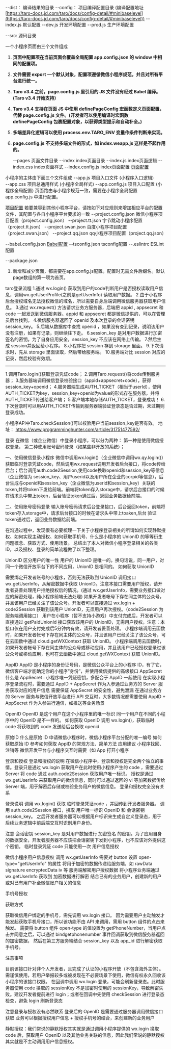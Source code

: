 --dist： 编译结果的目录
--config： 项目编译配置目录 (编译配置地址[https://taro-docs.jd.com/taro/docs/config-detail/#minibaselevel](https://taro-docs.jd.com/taro/docs/config-detail/#minibaselevel))
  --index.js  默认配置
  --dev.js  开发环境配置
  --prod.js  生产环境配置

--src:   源码目录

一个小程序页面由三个文件组成

1. **页面中配置项在当前页面会覆盖全局配置 app.config.json 的 window 中相同的配置项。**
2. **文件需要 export 一个默认对象，配置项遵循微信小程序规范，并且对所有平台进行统一。**
3. **Taro v3.4 之前，page.config.js 里引用的 JS 文件没有经过 Babel 编译。(Taro v3.4 开始支持）**
4. **Taro v3.4 支持在页面 JS 中使用 definePageConfig 宏函数定义页面配置，代替 page.config.js 文件。(开发者可以使用编译时宏函数 definePageConfig 包裹配置对象，以获得类型提示和自动补全。)**
5. **多端差异化逻辑可以使用 process.env.TARO_ENV 变量作条件判断来实现。**
6. **page.config.js 不支持多端文件的形式，如 index.weapp.js 这样是不起作用的。**

   --pages  页面文件目录
    --index       index页面目录
       --index.js      index页面逻辑
       --index.css     index页面样式
       --index.config.js index页面配置 [页面配置](https://taro-docs.jd.com/taro/docs/page-config/)

小程序的主体由下面三个文件组成
   --app.js   项目入口文件 (小程序入口逻辑)    
   --app.css   项目总通用样式 (小程序全局样式)
   --app.config.js  项目入口配置 (小程序全局配置) 页面路由与小程序规范一致，需要在小程序全局配置 app.config.js 中进行配置。

[项目配置](https://taro-docs.jd.com/taro/docs/project-config/)
若要兼容到其他小程序平台，请按如下对应规则来增加相应平台的配置文件，其配置与各自小程序平台要求的一致
--project.config.json  微信小程序项目配置（project.config.json）
--project.tt.json      字节跳动小程序配置（project.tt.json）
--project.swan.json    百度小程序项目配置（project.swan.json）
--project.qq.json        qq小程序项目配置（project.qq.json）

--babel.config.json    [Babel配置](https://taro-docs.jd.com/taro/docs/babel-config)
--tsconfig.json        tsconfig配置
--.eslintrc            ESLint配置

--package.json         





1. 新增和减少页面，都需要在app.config.js配置。配置时无需文件后缀名。默认page数组的第一项为首页。

taro登录流程
1.通过  wx.login()  获取到用户的code判断用户是否授权读取用户信息，调用wx.getUserProfile(之前是getUserInfo) 读取用户数据。
2.由于小程序后台授权域名无法授权微信的域名，所以需要自身后端调用微信服务器获取用户信息。
3.通过 wx.request() 方法请求业务方服务器，后端把 appid , appsecret  和 code 一起发送到微信服务器。appid 和 appsecret 都是微信提供的，可以在管理员后台找到。
4.微信服务器返回了 openid 及本次登录的会话密钥 session_key。
5.后端从数据库中查找 openid ，如果没有查到记录，说明该用户没有注册，如果有记录，则继续往下走。
6.session_key 是对用户数据进行加密签名的密钥。为了自身应用安全，session_key 不应该在网络上传输。
7.然后生成 session并返回给小程序。
8.小程序把 session 存到  storage 里面。
9.下次请求时，先从 storage 里面读取，然后带给服务端。
10.服务端对比 session 对应的记录，然后校验有效期。

------------------
1.调用Taro.login()获取登录凭证code；
2.调用Taro.request()将code传到服务器；
3.服务器端调用微信登录校验接口（appid+appsecret+code），获得session_key+openid；
4.服务器端生成AUTH_TICKET（相当于userId），使用AUTH_TICKET为key，session_key+openid为value的形式存在服务器，并将AUTH_TICKET传送给客户端；
5.客户端本地存储AUTH_TICKET，登录成功！
6.下次登录时可以用AUTH_TICKET传输到服务器端验证登录态是否过期，未过期则登录成功。

小程序API中Taro.checkSession()可以校验用户当前session_key是否有效。
地址： https://www.programminghunter.com/article/31751477592/


登录
在微信（或企业微信）中登录小程序，可以分为两种：
第一种是使用微信授权登录，
第二种使用账号密码登录（如某些非开放的系统）；

一、使用微信登录小程序
微信中调用wx.login()（企业微信中调用wx.qy.login()）获取临时登录凭证code，然后调用wx.request调用开发者后台接口，将code传给后台；后台调用auth.code2Session,使用code换取openid和session_key等信息（企业微信为 session_key、用户userid以及用户所在企业的corpid等信息），后台生成与openid和session_key（企业微信为userid和session_key）关联的token,并将token下发给前端。前端将token存入storage中，请求后台接口的时候在请求头中带上token，后台验证token通过后，返回业务数据给前端。

二、使用账号密码登录
输入账号密码请求后台登录接口，后台返回token，前端将token存入storage中，请求后台接口的时候在请求头中带上toaken,后台 验证token通过后，返回业务数据给前端。
————————————————

在沟通过程中，发现很有必要梳理一下关于小程序登录相关的所谓如何实现静默授权、如何实现主动授权、如何获取手机号、什么是小程序的 UnionID 的等等衍生问题概念、获取方式、使用场景。
总结出了本人对微信小程序登录相关的各类ID，以及授权、登录的简单流程做了以下整理。

UnionID
区分用户的唯一性
用户的 UnionID 是唯一的。换句话说，同一用户，对同一个微信开放平台下的不同应用，UnionID 是相同的。
如何获取 UnionID

需要绑定开发者账号的小程序，否则无法获取到 UnionID
调用接口 wx.getUserInfo，从解密数据中获取 UnionID。注意本接口需要用户授权，请开发者妥善处理用户拒绝授权后的情况。(通过 wx.getUserInfo，需要业务接口做对应的解密处理，纯小程序前端无法处理)
如果开发者帐号下存在同主体的公众号，并且该用户已经关注了该公众号。开发者可以直接通过 wx.login + code2Session 获取到该用户 UnionID，无须用户再次授权。（code2Session 为服务端调用接口）
用户在小程序（暂不支持小游戏）中支付完成后，开发者可以直接通过 getPaidUnionId 接口获取该用户的 UnionID，无需用户授权。注意：本接口仅在用户支付完成后5分钟内有效，请开发者妥善处理。
小程序端调用云函数时，如果开发者帐号下存在同主体的公众号，并且该用户已经关注了该公众号，可在云函数中通过 cloud.getWXContext 获取 UnionID。
小程序端调用云函数时，如果开发者帐号下存在同主体的公众号或移动应用，并且该用户已经授权登录过该公众号或移动应用，也可在云函数中通过 cloud.getWXContext 获取 UnionID。

AppID
AppID 是小程序的身份证号码，是微信公众平台上的小程序 ID，有了它，微信客户端才能确定你的小程序“身份”，并使用微信提供的高级接口
AppSecret
什么是 AppSecret : 小程序唯一凭证密钥，多配合于 AppID 一起使用
在实现小程序登录流程时，需要通过 AppID + AppSecret 作为入参通过业务方的 Server 服务获取对应的用户信息
需要保证 AppSecret 的安全性，避免泄漏
在通过业务方的 Server 服务与微信开放平台进行 API 交互时，大多数情况都需要使用 AppID + AppSecret 作为入参进行通信，如推送等业务场景

OpenID
OpenID 是这个用户在这个小程序里的唯一标识   同一个用户在不同的小程序中的 OpenID 是不一样的。
如何获取 OpenID
调用 wx.login()，获取临时 code
将获取到的 code 发送给后台换取 openid

原始ID
什么是原始 ID
申请微信小程序时，微信小程序平台分配的唯一编号
如何获取原始 ID
参考如何获取 AppID 的常规方法、简单方法
应用建议
小程序找回、注销等
微信开发平台与小程序交互时需要（如 App 打开小程序

登录和授权
登录和授权的说明
在微信小程序中，登录和授权是完全两个独立的事情。登录只是通过 wx.login 获取用户在此时使用小程序产生的 code ，需要通过 Server 将 code 通过 auth.code2Session 获取用户唯一标识。
授权是通过 wx.getUserInfo 来获取用户的微信信息，同时可以通过返回的 vi 等加密数据传给 Server 端，用于解密后存储或校验业务用户的微信信息。
登录和授权完全没有关系

登录说明
调用 wx.login() 获取 临时登录凭证code ，并回传到开发者服务器。
调用 auth.code2Session 接口，换取 用户唯一标识 OpenID 和 会话密钥 session_key。
之后开发者服务器可以根据用户标识来生成自定义登录态，用于后续业务逻辑中前后端交互时识别用户身份。

注意
会话密钥 session_key 是对用户数据进行 加密签名 的密钥。为了应用自身的数据安全，开发者服务器不应该把会话密钥下发到小程序，也不应该对外提供这个密钥。
临时登录凭证 code 只能使用一次
用户信息授权


微信小程序用户信息授权
调用 wx.getUserInfo
需要对 button 设置 open-type="getUserInfo" 的属性
将用于加密的数据传递给服务端，如 rawData signature encryptedData iv 等
服务端解密用户授权数据
将小程序业务端通过 wx.getUserInfo 获取到 加密数据进行解密
结合已有的业务用户，创建新的用户或对已有用户补全微信账户相关的信息


手机号授权

获取方式

获取微信用户绑定的手机号，需先调用 wx.login 接口。
因为需要用户主动触发才能发起获取手机号接口，所以该功能不由 API 来调用，需用 button 组件的点击来触发。
需要将 button 组件 open-type 的值设置为 getPhoneNumber，当用户点击并同意之后，可以通过 bindgetphonenumber 事件回调获取到微信服务器返回的加密数据， 然后在第三方服务端结合 session_key 以及 app_id 进行解密获取手机号。


注意事项

目前该接口针对非个人开发者，且完成了认证的小程序开放（不包含海外主体）。需谨慎使用，若用户举报较多或被发现在不必要场景下使用，微信有权永久回收该小程序的该接口权限。
在回调中调用 wx.login 登录，可能会刷新登录态。此时服务器使用 code 换取的 sessionKey 不是加密时使用的 sessionKey，导致解密失败。建议开发者提前进行 login；或者在回调中先使用 checkSession 进行登录态检查，避免 login 刷新登录态


注意登录与授权没有必然联系
登录后的 OpenID 是需要通过服务器调用微信接口获取
业务可以根据授权用户信息 + 授权手机号的结合，来创建新的业务用户


静默授权：我们常说的静默授权其实就是通过调用小程序提供的 wx.login 换取 code 后，获取用户 OpenID 以及其他业务关联的信息，因此我们常说的静默授权其实就是不主动调用用户信息授权。